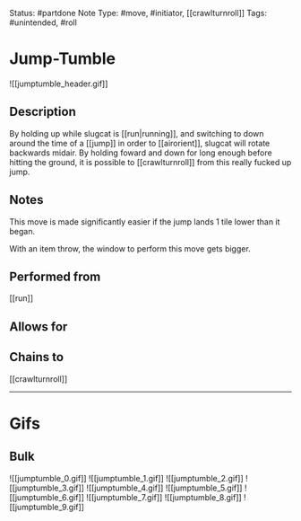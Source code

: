 Status: #partdone
Note Type: #move, #initiator, [[crawlturnroll]]
Tags: #unintended, #roll 

# Jump-Tumble
![[jumptumble_header.gif]]
## Description
By holding up while slugcat is [[run|running]], and switching to down around the time of a [[jump]] in order to [[airorient]], slugcat will rotate backwards midair. By holding foward and down for long enough before hitting the ground, it is possible to [[crawlturnroll]] from this really fucked up jump.

## Notes
This move is made significantly easier if the jump lands 1 tile lower than it began.

With an item throw, the window to perform this move gets bigger.

## Performed from
[[run]]

## Allows for


## Chains to
[[crawlturnroll]]

___
# Gifs
## Bulk
![[jumptumble_0.gif]]
![[jumptumble_1.gif]]
![[jumptumble_2.gif]]
![[jumptumble_3.gif]]
![[jumptumble_4.gif]]
![[jumptumble_5.gif]]
![[jumptumble_6.gif]]
![[jumptumble_7.gif]]
![[jumptumble_8.gif]]
![[jumptumble_9.gif]]